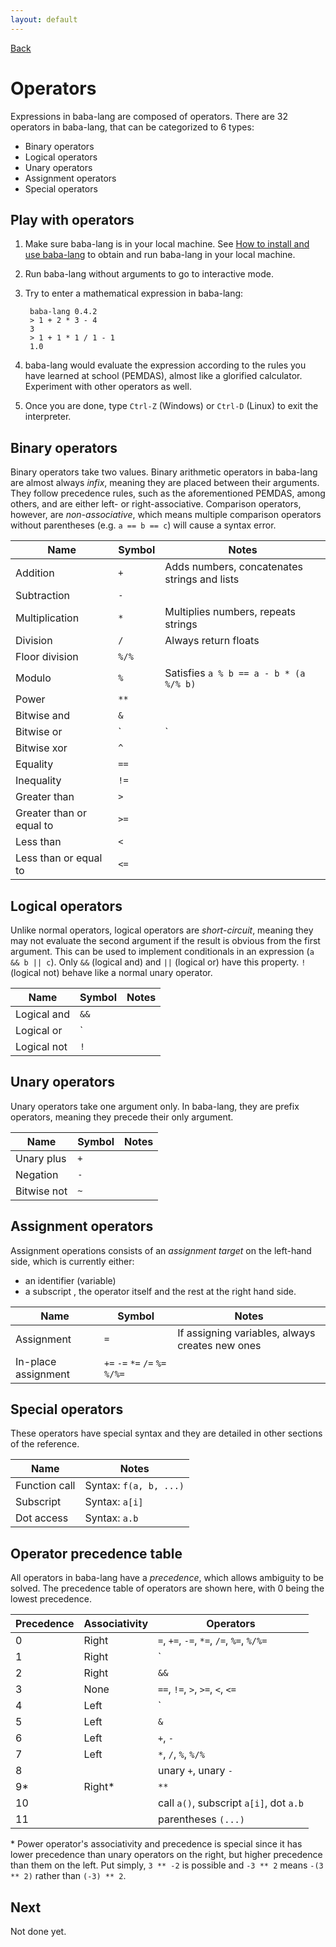 ```yaml
---
layout: default
---
```



[Back](index.md)


# Operators

Expressions in baba-lang are composed of operators. There are 32 operators in baba-lang, that can be categorized to 6 types:
* Binary operators
* Logical operators
* Unary operators
* Assignment operators
* Special operators


## Play with operators

1. Make sure baba-lang is in your local machine. See [How to install and use baba-lang](index.md#how-to-install-and-use-baba-lang) to obtain and run baba-lang in your local machine.
2. Run baba-lang without arguments to go to interactive mode.
3. Try to enter a mathematical expression in baba-lang:

        baba-lang 0.4.2
        > 1 + 2 * 3 - 4
        3
        > 1 + 1 * 1 / 1 - 1
        1.0

4. baba-lang would evaluate the expression according to the rules you have learned at school (PEMDAS), almost like a glorified calculator. Experiment with other operators as well.
5. Once you are done, type `Ctrl-Z` (Windows) or `Ctrl-D` (Linux) to exit the interpreter.


## Binary operators

Binary operators take two values. Binary arithmetic operators in baba-lang are almost always *infix*, meaning they are placed between their arguments. They follow precedence rules, such as the aforementioned PEMDAS, among others, and are either left- or right-associative. Comparison operators, however, are *non-associative*, which means multiple comparison operators without parentheses (e.g. `a == b == c`) will cause a syntax error.

| Name                     | Symbol | Notes |
| ------------------------ | ------ | - |
| Addition                 | `+`    | Adds numbers, concatenates strings and lists |
| Subtraction              | `-`    | |
| Multiplication           | `*`    | Multiplies numbers, repeats strings |
| Division                 | `/`    | Always return floats |
| Floor division           | `%/%`  | |
| Modulo                   | `%`    | Satisfies `a % b == a - b * (a %/% b)` |
| Power                    | `**`   | |
| Bitwise and              | `&`    | |
| Bitwise or               | `|`    | |
| Bitwise xor              | `^`    | |
| Equality                 | `==`   | |
| Inequality               | `!=`   | |
| Greater than             | `>`    | |
| Greater than or equal to | `>=`   | |
| Less than                | `<`    | |
| Less than or equal to    | `<=`   | |


## Logical operators

Unlike normal operators, logical operators are *short-circuit*, meaning they may not evaluate the second argument if the result is obvious from the first argument. This can be used to implement conditionals in an expression (`a && b || c`). Only `&&` (logical and) and `||` (logical or) have this property. `!` (logical not) behave like a normal unary operator.

| Name        | Symbol | Notes |
| ----------- | ------ | - |
| Logical and | `&&`   | |
| Logical or  | `||`   | |
| Logical not | `!`    | |


## Unary operators

Unary operators take one argument only. In baba-lang, they are prefix operators, meaning they precede their only argument.

| Name        | Symbol | Notes |
| ----------- | ------ | - |
| Unary plus  | `+`    | |
| Negation    | `-`    | |
| Bitwise not | `~`    | |


## Assignment operators

Assignment operations consists of an *assignment target* on the left-hand side, which is currently either:
* an identifier (variable)
* a subscript
, the operator itself and the rest at the right hand side.

| Name                | Symbol                          | Notes |
| ------------------- | ------------------------------- | - |
| Assignment          | `=`                             | If assigning variables, always creates new ones |
| In-place assignment | `+=` `-=` `*=` `/=` `%=` `%/%=` | |


## Special operators

These operators have special syntax and they are detailed in other sections of the reference.

| Name          | Notes |
| ------------- | - |
| Function call | Syntax: `f(a, b, ...)` |
| Subscript     | Syntax: `a[i]` |
| Dot access    | Syntax: `a.b` |


## Operator precedence table

All operators in baba-lang have a *precedence*, which allows ambiguity to be solved. The precedence table of operators are shown here, with 0 being the lowest precedence.

| Precedence | Associativity | Operators |
| ---------- | ------------- | - |
| 0          | Right         | `=`, `+=`, `-=`, `*=`, `/=`, `%=`, `%/%=` |
| 1          | Right         | `||` |
| 2          | Right         | `&&` |
| 3          | None          | `==`, `!=`, `>`, `>=`, `<`, `<=` |
| 4          | Left          | `|`, `^` |
| 5          | Left          | `&` |
| 6          | Left          | `+`, `-` |
| 7          | Left          | `*`, `/`, `%`, `%/%` |
| 8          |               | unary `+`, unary `-` |
| 9\*        | Right\*       | `**` |
| 10         |               | call `a()`, subscript `a[i]`, dot `a.b` |
| 11         |               | parentheses `(...)` |

\* Power operator's associativity and precedence is special since it has lower precedence than unary operators on the right, but higher precedence than them on the left. Put simply, `3 ** -2` is possible and `-3 ** 2` means `-(3 ** 2)` rather than `(-3) ** 2`.


## Next

Not done yet.